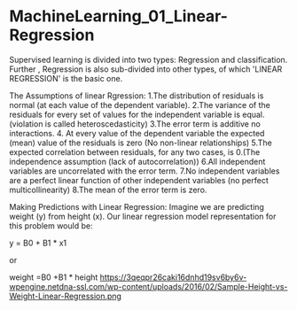 # MachineLearning_01_Linear-Regression
Supervised learning is divided into two types: Regression and classification. Further , Regression is also sub-divided into other types, of which 'LINEAR REGRESSION' is the basic one.

The Assumptions of linear Rgression:
1.The distribution of residuals is normal (at each value of the dependent variable).
2.The variance of the residuals for every set of values for the independent variable is equal. (violation is called heteroscedasticity)
3.The error term is additive no interactions.
4. At every value of the dependent variable the expected (mean) value of the residuals is zero (No non-linear relationships)
5.The expected correlation between residuals, for any two cases, is 0.(The independence assumption (lack of autocorrelation))
6.All independent variables are uncorrelated with the error term.
7.No independent variables are a perfect linear function of other independent variables (no perfect multicollinearity)
8.The mean of the error term is zero.

Making Predictions with Linear Regression:
 Imagine we are predicting weight (y) from height (x). Our linear regression model representation for this problem would be:

y = B0 + B1 * x1

or

weight =B0 +B1 * height
https://3qeqpr26caki16dnhd19sv6by6v-wpengine.netdna-ssl.com/wp-content/uploads/2016/02/Sample-Height-vs-Weight-Linear-Regression.png



